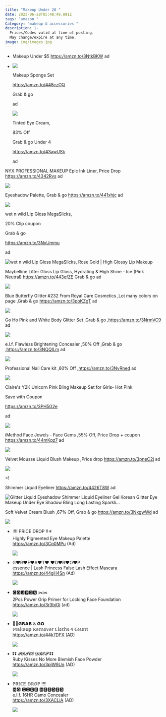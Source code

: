 ```yaml
---
title: "Makeup Under 20 "
date: 2023-06-28T05:48:49.891Z
tags: "amazon "
Category: "makeup & accessories "
description: |-
  Prices/Codes valid at time of posting.
  May change/expire at any time.
image: img/images.jpg
---
```

* M﻿akeup Under $5 https://amzn.to/3NtkBKW ad
*  ![](https://m.media-amazon.com/images/I/61NvTGruLoL._SL1500_.jpg)

   Makeup Sponge Set

   https://amzn.to/448czOQ

   Grab & go

   ad

   ![](https://m.media-amazon.com/images/I/61+5vIMBGgL._SL1500_.jpg)

   Tinted Eye Cream,

   83% Off

   Grab & go Under 4

   https://amzn.to/43awUSk

   ad

NYX PROFESSIONAL MAKEUP Epic Ink Liner, Price Drop https://amzn.to/4342Rvs ad

![](https://m.media-amazon.com/images/I/51PpW3HD9WL._SL1500_.jpg)

Eyeshadow Palette, Grab & go https://amzn.to/441xhjc ad

![](https://m.media-amazon.com/images/I/71m9hFxsRTS._SL1200_.jpg)

<!--StartFragment-->

wet n wild Lip Gloss MegaSlicks,

20% Clip coupon

Grab & go

https://amzn.to/3NxUmmu

ad

![wet n wild Lip Gloss MegaSlicks, Rose Gold | High Glossy Lip Makeup](https://m.media-amazon.com/images/I/718UfpZsr9L._AC_UL320_.jpg)

Maybelline Lifter Gloss Lip Gloss, Hydrating & High Shine - Ice (Pink Neutral) https://amzn.to/443efZE Grab & go ad

![](https://m.media-amazon.com/images/I/61r3MuwPTBL._SL1500_.jpg)

Blue Butterfly Glitter #232 From Royal Care Cosmetics ,Lot many colors on page ,Grab & go https://amzn.to/3poKZgT ad

![](https://m.media-amazon.com/images/I/71fUosfKW3L._SL1000_.jpg)

Go Ho Pink and White Body Glitter Set ,Grab & go ,https://amzn.to/3NrmVC9 ad

![](https://m.media-amazon.com/images/I/71OX8IzOvBL._AC_SL1500_.jpg)

e.l.f. Flawless Brightening Concealer ,50% Off ,Grab & go ,https://amzn.to/3NQQlLm ad

![](https://m.media-amazon.com/images/I/61VAfxXAahL._SL1500_.jpg)

Professional Nail Care kit ,60% Off ,https://amzn.to/3NvRned ad

![](https://m.media-amazon.com/images/I/71WYzuNgcrL._SL1000_.jpg)

Claire's Y2K Unicorn Pink Bling Makeup Set for Girls- Hot Pink

Save with Coupon

https://amzn.to/3PH5G2e

ad

![](https://m.media-amazon.com/images/I/81E7Xvvv+ML._SL1500_.jpg)

iMethod Face Jewels - Face Gems ,55% Off, Price Drop + coupon https://amzn.to/44mKpz7 ad

![](https://m.media-amazon.com/images/I/71MM134V44L._AC_SL1002_.jpg)

Velvet Mousse Liquid Blush Makeup ,Price drop https://amzn.to/3pneC2j ad

![](https://m.media-amazon.com/images/I/61E9rt7zOQL._SL1500_.jpg)

<! 

Shimmer Liquid Eyeliner https://amzn.to/4426T8W ad

<!--EndFragment-->

![Glitter Liquid Eyeshadow Shimmer Liquid Eyeliner Gel Korean Glitter Eye Makeup Under Eye Shadow Bling Long Lasting Sparkli...](https://m.media-amazon.com/images/I/61MhV28xAjL._AC_UL320_.jpg)

<!--StartFragment-->

Soft Velvet Cream Blush ,67% Off, Grab & go https://amzn.to/3NxgwWd ad

<!--EndFragment-->



![](https://m.media-amazon.com/images/I/51Xo6wk0V4L._SL1000_.jpg)

<!--EndFragment-->

* <!--StartFragment-->

  ‼️‼️ PRICE DROP ‼️✴️\
  Highly Pigmented Eye Makeup Palette\
  <https://amzn.to/3Cq0MPu> (Ad)

  <!--EndFragment--><!--StartFragment-->

  ![](https://m.media-amazon.com/images/I/61dh9Y6h75L._SL1000_.jpg)

  <!--EndFragment-->
* <!--StartFragment-->

  G♥R♥E♥A♥T♥ ♥D♥R♥O♥P\
  essence | Lash Princess False Lash Effect Mascara <https://amzn.to/44gH4Sn> (Ad)

  <!--EndFragment--><!--StartFragment-->

  ![](https://m.media-amazon.com/images/I/61K6cQhw4EL._SL1500_.jpg)

  <!--EndFragment-->
* <!--StartFragment-->

  🅲🅾🆄🅿🅾🅽 ✂️✂️\
  2Pcs Power Grip Primer for Locking Face Foundation\
  <https://amzn.to/3r3bjOi> (ad)

  <!--EndFragment--><!--StartFragment-->

  ![](https://m.media-amazon.com/images/I/51QZbtl1xRL._SL1000_.jpg)

  <!--EndFragment-->
* <!--StartFragment-->

  🏃🏃𝗚𝗥𝗔𝗕 & 𝗚𝗢\
  𝕄𝕒𝕜𝕖𝕦𝕡 ℝ𝕖𝕞𝕠𝕧𝕖𝕣 ℂ𝕝𝕠𝕥𝕙𝕤 𝟜 ℂ𝕠𝕦𝕟𝕥\
  <https://amzn.to/44k7DFX> (AD)

  <!--EndFragment--><!--StartFragment-->

  ![](https://m.media-amazon.com/images/I/71tuasnvGNL._SL1500_.jpg)

  <!--EndFragment-->
* <!--StartFragment-->

  ⏬⏬ 𝓟𝓡𝓘𝓒𝓔 𝓓𝓡𝓞𝓟 ⏬⏬\
  Ruby Kisses No More Blemish Face Powder\
  <https://amzn.to/3pjW9Un> (AD)

  <!--EndFragment--><!--StartFragment-->

  ![](https://m.media-amazon.com/images/I/71a0rbFGKdL._SL1500_.jpg)

  <!--EndFragment-->
* <!--StartFragment-->

  ℙℝ𝕀ℂ𝔼 𝔻ℝ𝕆ℙ ‼️‼️\
  🅽🅾 🅲🅾🅳🅴 🅽🅴🅴🅳🅴🅳\
  e.l.f. 16HR Camo Concealer\
  <https://amzn.to/3XACLiA> (AD)

  <!--EndFragment--><!--StartFragment-->

  ![](https://m.media-amazon.com/images/I/61PB2Qx-OXL._SL1500_.jpg)

  <!--EndFragment-->
